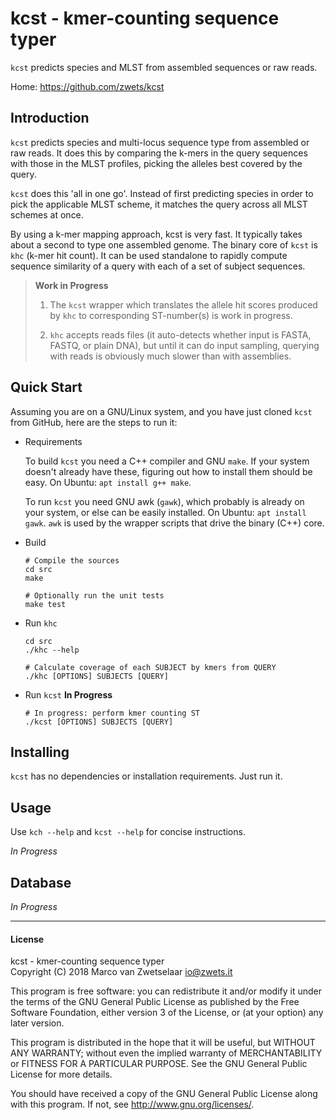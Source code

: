 # kcst - kmer-counting sequence typer

`kcst` predicts species and MLST from assembled sequences or raw reads.

Home: <https://github.com/zwets/kcst>


## Introduction

`kcst` predicts species and multi-locus sequence type from assembled or raw
reads.  It does this by comparing the k-mers in the query sequences with those
in the MLST profiles, picking the alleles best covered by the query.

`kcst` does this 'all in one go'.  Instead of first predicting species in
order to pick the applicable MLST scheme, it matches the query across all
MLST schemes at once.

By using a k-mer mapping approach, kcst is very fast.  It typically takes
about a second to type one assembled genome.  The binary core of `kcst` is
`khc` (k-mer hit count).  It can be used standalone to rapidly compute
sequence similarity of a query with each of a set of subject sequences.

 
> **Work in Progress**
>
> 1. The `kcst` wrapper which translates the allele hit scores produced by
> `khc` to corresponding ST-number(s) is work in progress.
>
> 2. `khc` accepts reads files (it auto-detects whether input is FASTA, FASTQ,
> or plain DNA), but until it can do input sampling, querying with reads is
> obviously much slower than with assemblies.


## Quick Start

Assuming you are on a GNU/Linux system, and you have just cloned `kcst` from
GitHub, here are the steps to run it:

* Requirements

  To build `kcst` you need a C++ compiler and GNU `make`.  If your system
  doesn't already have these, figuring out how to install them should be easy.
  On Ubuntu: `apt install g++ make`.

  To run `kcst` you need GNU awk (`gawk`), which probably is already on your
  system, or else can be easily installed.  On Ubuntu: `apt install gawk`.
  `awk` is used by the wrapper scripts that drive the binary (C++) core.

* Build

      # Compile the sources
      cd src
      make

      # Optionally run the unit tests
      make test

* Run `khc`

      cd src
      ./khc --help

      # Calculate coverage of each SUBJECT by kmers from QUERY
      ./khc [OPTIONS] SUBJECTS [QUERY]

* Run `kcst` **In Progress**
   
      # In progress: perform kmer counting ST
      ./kcst [OPTIONS] SUBJECTS [QUERY]


## Installing

`kcst` has no dependencies or installation requirements.  Just run it.


## Usage

Use `kch --help` and `kcst --help` for concise instructions.

_In Progress_


## Database

_In Progress_


---

#### License

kcst - kmer-counting sequence typer  
Copyright (C) 2018  Marco van Zwetselaar <io@zwets.it>

This program is free software: you can redistribute it and/or modify
it under the terms of the GNU General Public License as published by
the Free Software Foundation, either version 3 of the License, or
(at your option) any later version.

This program is distributed in the hope that it will be useful,
but WITHOUT ANY WARRANTY; without even the implied warranty of
MERCHANTABILITY or FITNESS FOR A PARTICULAR PURPOSE.  See the
GNU General Public License for more details.

You should have received a copy of the GNU General Public License
along with this program.  If not, see <http://www.gnu.org/licenses/>.

